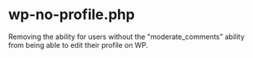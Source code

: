 # wp-no-profile.php

Removing the ability for users without the "moderate_comments" ability from being able to edit their profile on WP.
